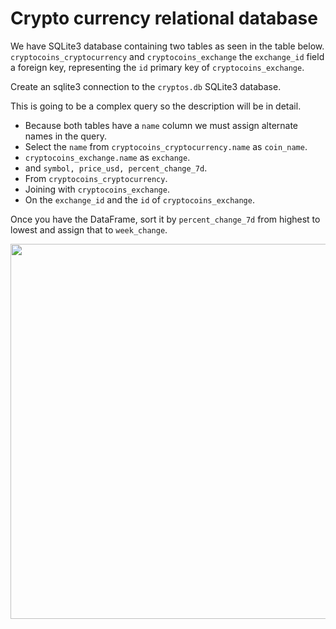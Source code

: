 # Crypto currency relational database

We have SQLite3 database containing two tables as seen in the table below. `cryptocoins_cryptocurrency` and `cryptocoins_exchange` the `exchange_id` field a foreign key, representing the `id` primary key of `cryptocoins_exchange`.

Create an sqlite3 connection to the `cryptos.db` SQLite3 database.

This is going to be a complex query so the description will be in detail.
- Because both tables have a `name` column we must assign alternate names in the query.
- Select the `name` from `cryptocoins_cryptocurrency.name` as `coin_name`.
- `cryptocoins_exchange.name` as `exchange`.
- and `symbol, price_usd, percent_change_7d`.
- From `cryptocoins_cryptocurrency`.
- Joining with `cryptocoins_exchange`.
- On the `exchange_id` and the `id` of `cryptocoins_exchange`.

Once you have the DataFrame, sort it by `percent_change_7d` from highest to lowest and assign that to `week_change`.


<p align="center">
  <img width="600px" src="https://lh3.googleusercontent.com/f0NKiFW0vwT01eAurSVMLs10HXLiout-6u3BnADmc_U1NU5rcKCMd3zHCfmNYHnjDyoA20um07mnQblX0IH3EEfG2flCB-8slct4DqOjle4Jc-PeG4uaKyLfcfPS0eSvnIQh9Oc6c3IdrkOWScxv5P0KVmJkZYolldiskYk4ZXJciKh8Dnm5YMtYPHk-1nZ2YOSddshhLwL63K-dfe5DR43g6dtN-m2iqDgyPRZgIJemk8bA-hscdNIdUK94kGKEZhVschpPJp6Ae3eYZSti7qWLjLjp371tqnuu727cTv-L1AGLByfpE1axoj3KeLOaBaxHigpFFhmG2e_gb1DVagMndHf5otdRNgktWC1y1d64k9we5XRBRYyXW9b-6whcOWz8WHw0s8gJWKIaPIw8CgZkZzaCSU9EtfUccTEkGD0KIPqJeT701vQpGOV080nZlVlG27d6DIGTeSoj6EvKl6Qmfpel01NucUvkQJylkwqm90eMcM6ysS0zuZs_x-4kQXjbijJoP6SS4t01ELaGhjheUcFG9oc2PYW7YijZKxQQN7aEg1zmHM_jSmILwz_GDhjtjt50hI61GtinGg82Y1M8E9WdBPQ1R9IFig6YR3ijm0cYCUgdZIl8GAYDZQqfIsOfxBAAhSWINiH80M2DYe-thrb_qdMoVDXpQzKGzAZU5NQOvY2GcaM=w585-h604-no">
</p>
